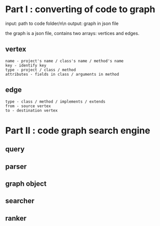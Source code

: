 # Part I : converting of code to graph

input: path to code folder/n\n
output: graph in json file

the graph is a json file, contains two arrays: vertices and edges.

## vertex

	name - project's name / class's name / method's name
	key - identify key
	type - project / class / method
	attributes - fields in class / arguments in method


## edge

	type - class / method / implements / extends
	from - source vertex
	to - destination vertex

# Part II : code graph search engine

## query

## parser

## graph object

## searcher

## ranker
